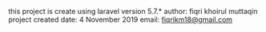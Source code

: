 this project is create using laravel version 5.7.*
author: fiqri khoirul muttaqin
project created date: 4 November 2019
email: fiqrikm18@gmail.com
